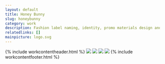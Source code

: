 ```yaml
---
layout: default
title: Honey Bunny
slug: honeybunny
category: work
description: Fashion label naming, identity, promo materials design and art direction
relatedlinks: []
mainpicture: logo.svg
---
```

{% include workcontentheader.html %}
	<img src="/ohyeah/{{ page.slug }}/pins.jpg" class="work__figure">
	<img src="/ohyeah/{{ page.slug }}/sizes.jpg" class="work__figure">
	<img src="/ohyeah/{{ page.slug }}/shoes.jpg" class="work__figure">
	<img src="/ohyeah/{{ page.slug }}/wrapping.jpg" class="work__figure">
{% include workcontentfooter.html %}